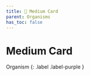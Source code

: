 ```yaml
---
title: 💜 Medium Card
parent: Organisms
has_toc: false
---
```


# Medium Card
Organism
{: .label .label-purple }
